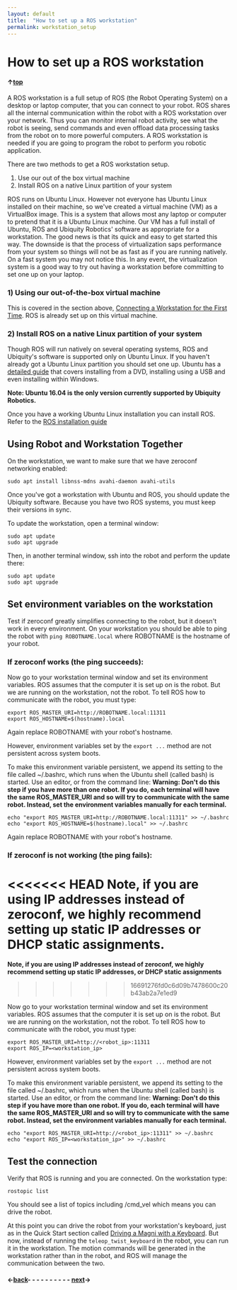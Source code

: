 ```yaml
---
layout: default
title:  "How to set up a ROS workstation"
permalink: workstation_setup
---
```


# How to set up a ROS workstation
#### &uarr;[top]( https://ubiquityrobotics.github.io/learn/)

A ROS workstation is a full setup of ROS (the Robot Operating System) on a desktop or laptop computer, that you can connect to your robot. ROS shares all the internal communication within the robot with a ROS workstation over your network. Thus you can monitor internal robot activity, see what the robot is seeing, send commands and even offload data processing tasks from the robot on to more powerful computers. A ROS workstation is needed if you are going to program the robot to perform you robotic application.

There are two methods to get a ROS workstation setup.

1. Use our out of the box virtual machine
2. Install ROS on a native Linux partition of your system

ROS runs on Ubuntu Linux. However not everyone has Ubuntu Linux installed on their machine, so we've created a virtual machine (VM) as a VirtualBox image. This is a system that allows most any laptop or computer to pretend that it is a Ubuntu Linux machine. Our VM has a full install of Ubuntu, ROS and Ubiquity Robotics' software as appropriate for a workstation. The good news is that its quick and easy to get started this way. The downside is that the process of virtualization saps performance from your system so things will not be as fast as if you are running natively. On a fast system you may not notice this. In any event, the virtualization system is a good way to try out having a workstation before committing to set one up on your laptop.

### 1) Using our out-of-the-box virtual machine

This is covered in the section above, [Connecting a Workstation for the First Time](connecting).  ROS is already set up on this virtual machine.

### 2) Install ROS on a native Linux partition of your system

Though ROS will run natively on several operating systems, ROS and Ubiquity's software is supported only on Ubuntu Linux. If you haven't already got a Ubuntu Linux partition you should set one up. Ubuntu has a [detailed guide](https://help.ubuntu.com/community/Installation) that covers installing from a DVD, installing using a USB and even installing within Windows.

**Note: Ubuntu 16.04 is the only version currently supported by Ubiquity Robotics.**

Once you have a working Ubuntu Linux installation you can install ROS. Refer to the
[ROS installation guide](http://wiki.ros.org/kinetic/Installation)

## Using Robot and Workstation Together

On the workstation, we want to make sure that we have zeroconf networking enabled:

    sudo apt install libnss-mdns avahi-daemon avahi-utils

Once you've got a workstation with Ubuntu and ROS, you should update the Ubiquity software. Because you have two ROS systems, you must keep their versions in sync.

To update the workstation, open a terminal window:

    sudo apt update
    sudo apt upgrade

Then, in another terminal window, ssh into the robot and perform the update there:

    sudo apt update
    sudo apt upgrade

## Set environment variables on the workstation

Test if zeroconf greatly simplifies connecting to the robot, but it doesn't work in every environment.
On your workstation you should be able to ping the robot with `ping ROBOTNAME.local` where ROBOTNAME is the hostname of your robot.

### If zeroconf works (the ping succeeds):

Now go to your workstation terminal window and set its environment variables. ROS assumes that the computer it is set up on is the robot. But we are running on the workstation, not the robot.  To tell ROS how to communicate with the robot, you must type:

    export ROS_MASTER_URI=http://ROBOTNAME.local:11311  
    export ROS_HOSTNAME=$(hostname).local

Again replace ROBOTNAME with your robot's hostname.

However, environment variables set by the `export ...` method are not persistent across system boots.

To make this environment variable persistent, we append its setting to the file called ~/.bashrc, which runs when the Ubuntu shell (called bash) is started. Use an editor, or from the command line: **Warning: Don't do this step if you have more than one robot. If you do, each terminal will have the same ROS_MASTER_URI and so will try to communicate with the same robot. Instead, set the environment variables manually for each terminal.**

    echo "export ROS_MASTER_URI=http://ROBOTNAME.local:11311" >> ~/.bashrc
    echo "export ROS_HOSTNAME=$(hostname).local" >> ~/.bashrc

Again replace ROBOTNAME with your robot's hostname.

### If zeroconf is not working (the ping fails):

<<<<<<< HEAD
**Note, if you are using IP addresses instead of zeroconf, we highly recommend setting up static IP addresses or DHCP static assignments.**
=======
**Note, if you are using IP addresses instead of zeroconf, we highly recommend setting up static IP addresses, or DHCP static assignments**
>>>>>>> 16691276fd0c6d09b7478600c20b43ab2a7e1ed9

Now go to your workstation terminal window and set its environment variables. ROS assumes that the computer it is set up on is the robot. But we are running on the workstation, not the robot.  To tell ROS how to communicate with the robot, you must type:

    export ROS_MASTER_URI=http://<robot_ip>:11311  
    export ROS_IP=<workstation_ip>

However, environment variables set by the `export ...` method are not persistent across system boots.

To make this environment variable persistent, we append its setting to the file called ~/.bashrc, which runs when the Ubuntu shell (called bash) is started. Use an editor, or from the command line: **Warning: Don't do this step if you have more than one robot. If you do, each terminal will have the same ROS_MASTER_URI and so will try to communicate with the same robot. Instead, set the environment variables manually for each terminal.**

    echo "export ROS_MASTER_URI=http://<robot_ip>:11311" >> ~/.bashrc
    echo "export ROS_IP=<workstation_ip>" >> ~/.bashrc


## Test the connection

  Verify that ROS is running and you are connected. On the workstation type:

    rostopic list

  You should see a list of topics including /cmd_vel which means you can drive the robot.

  At this point you can drive the robot from your workstation's
  keyboard, just as in the Quick Start section called [Driving a Magni with a Keyboard](keyboard_teleop). But now, instead of running the `teleop_twist_keyboard` in the robot, you can run it in the workstation. The motion commands will be generated in the workstation rather than in the robot, and ROS will manage the communication between the two.

#### &larr;[back](connect_network)- - - - - - - - - - [next](rviz)&rarr;
